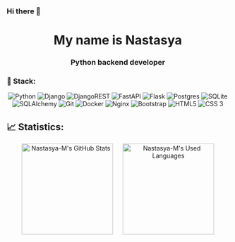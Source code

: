 ### Hi there 👋

<!--
**Nastasya-M/Nastasya-M** is a ✨ _special_ ✨ repository because its `README.md` (this file) appears on your GitHub profile.

Here are some ideas to get you started:

- 🔭 I’m currently working on ...
- 🌱 I’m currently learning ...
- 👯 I’m looking to collaborate on ...
- 🤔 I’m looking for help with ...
- 💬 Ask me about ...
- 📫 How to reach me: ...
- 😄 Pronouns: ...
- ⚡ Fun fact: ...
-->
<h1 align="center">My name is Nastasya</h1>
<h3 align="center">Python backend developer</h3>

### 🔧 Stack:

<div align="center">
<img alt="Python" src="https://img.shields.io/badge/python-3670A0?style=for-the-badge&logo=python&logoColor=ffdd54"/>
<img alt="Django" src="https://img.shields.io/badge/django-%23092E20.svg?style=for-the-badge&logo=django&logoColor=white"/>
<img alt="DjangoREST" src="https://img.shields.io/badge/DJANGO-REST-ff1709?style=for-the-badge&logo=django&logoColor=white&color=ff1709&labelColor=gray"/>
<img alt="FastAPI" src="https://img.shields.io/badge/FastAPI-005571?style=for-the-badge&logo=fastapi"/>
<img alt="Flask" src="https://img.shields.io/badge/flask-%23000.svg?style=for-the-badge&logo=flask&logoColor=white"/>
  
<img alt="Postgres" src="https://img.shields.io/badge/postgres-%23316192.svg?style=for-the-badge&logo=postgresql&logoColor=white"/>
<img alt="SQLite" src="https://img.shields.io/badge/sqlite-%2307405e.svg?style=for-the-badge&logo=sqlite&logoColor=white"/>
<img alt="SQLAlchemy" src="https://img.shields.io/badge/sqlalchemy-4A154B?logo=sqlalchemy&logoColor=white&style=for-the-badge"/>

<img alt="Git" src="https://img.shields.io/badge/git-%23F05033.svg?style=for-the-badge&logo=git&logoColor=white"/>
<img alt="Docker" src="https://img.shields.io/badge/docker-%230db7ed.svg?style=for-the-badge&logo=docker&logoColor=white"/>
<img alt="Nginx" src="https://img.shields.io/badge/nginx-%23009639.svg?style=for-the-badge&logo=nginx&logoColor=white"/>
<img alt="Bootstrap" src="https://img.shields.io/badge/bootstrap-%238511FA.svg?style=for-the-badge&logo=bootstrap&logoColor=white"/>
<img alt="HTML5" src="https://img.shields.io/badge/html5-%23E34F26.svg?style=for-the-badge&logo=html5&logoColor=white"/>
<img alt="CSS 3" src="https://img.shields.io/badge/-CSS%203-2965f1?logo=css3&logoColor=FFFFFF&style=for-the-badge">  
</div>

## 📈 Statistics:

<div align="center">
<img alt="Nastasya-M's GitHub Stats" src="https://github-readme-stats.vercel.app/api?username=Nastasya-M&show_icons=true&theme=default&title_color=4887d7&icon_color=5193e4&bg_color=ffffff00&text_color=92a1aa&text_bold=false&border_color=70767c" height="207"/>
&emsp;
<img alt="Nastasya-M's Used Languages" src="https://github-readme-stats.vercel.app/api/top-langs/?username=Nastasya-M&layout=compact&theme=default&langs_count=6&custom_title=Languages&title_color=4887d7&bg_color=ffffff00&text_color=92a1aa&border_color=70767c" height="207"/>
</div>
